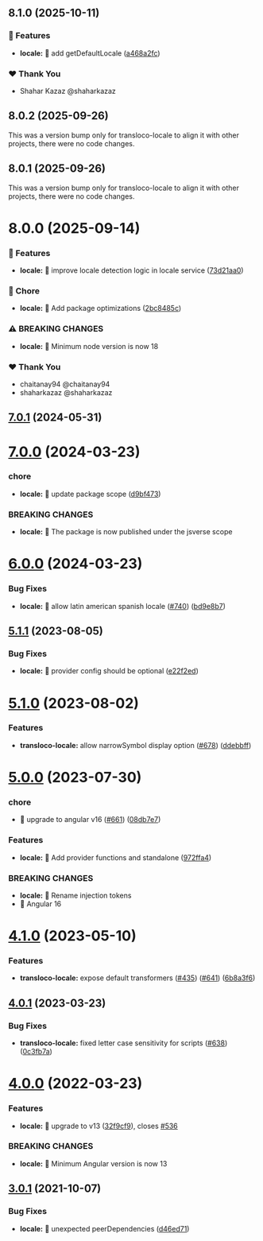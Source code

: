 ## 8.1.0 (2025-10-11)


### 🚀 Features

- **locale:** 🎸 add getDefaultLocale ([a468a2fc](https://github.com/jsverse/transloco/commit/a468a2fc))


### ❤️  Thank You

- Shahar Kazaz @shaharkazaz

## 8.0.2 (2025-09-26)

This was a version bump only for transloco-locale to align it with other projects, there were no code changes.

## 8.0.1 (2025-09-26)

This was a version bump only for transloco-locale to align it with other projects, there were no code changes.

# 8.0.0 (2025-09-14)

### 🚀 Features

- **locale:** 🎸 improve locale detection logic in locale service ([73d21aa0](https://github.com/jsverse/transloco/commit/73d21aa0))

### 🤖 Chore

- **locale:** 🤖 Add package optimizations ([2bc8485c](https://github.com/jsverse/transloco/commit/2bc8485c))

### ⚠ BREAKING CHANGES

- **locale:** 🧨 Minimum node version is now 18

### ❤️ Thank You

- chaitanay94 @chaitanay94
- shaharkazaz @shaharkazaz

## [7.0.1](https://github.com/jsverse/transloco/compare/transloco-locale-7.0.0...transloco-locale-7.0.1) (2024-05-31)

# [7.0.0](https://github.com/jsverse/transloco/compare/transloco-locale-6.0.0...transloco-locale-7.0.0) (2024-03-23)

### chore

- **locale:** 🤖 update package scope ([d9bf473](https://github.com/jsverse/transloco/commit/d9bf473ee1a77582068640d39e73f66a11f93e0f))

### BREAKING CHANGES

- **locale:** 🧨 The package is now published under the jsverse scope

# [6.0.0](https://github.com/jsverse/transloco/compare/transloco-locale-5.1.1...transloco-locale-6.0.0) (2024-03-23)

### Bug Fixes

- **locale:** 🐛 allow latin american spanish locale ([#740](https://github.com/jsverse/transloco/issues/740)) ([bd9e8b7](https://github.com/jsverse/transloco/commit/bd9e8b7d5c401f24aeab6801ee83f584383729a0))

## [5.1.1](https://github.com/jsverse/transloco/compare/transloco-locale-5.1.0...transloco-locale-5.1.1) (2023-08-05)

### Bug Fixes

- **locale:** 🐛 provider config should be optional ([e22f2ed](https://github.com/jsverse/transloco/commit/e22f2ede2054a4a153454851743b010a69f1a13b))

# [5.1.0](https://github.com/jsverse/transloco/compare/transloco-locale-5.0.0...transloco-locale-5.1.0) (2023-08-02)

### Features

- **transloco-locale:** allow narrowSymbol display option ([#678](https://github.com/jsverse/transloco/issues/678)) ([ddebbff](https://github.com/jsverse/transloco/commit/ddebbff3a6b28c9c3819622f646c04084fe8fce8))

# [5.0.0](https://github.com/jsverse/transloco/compare/transloco-locale-4.1.0...transloco-locale-5.0.0) (2023-07-30)

### chore

- 🤖 upgrade to angular v16 ([#661](https://github.com/jsverse/transloco/issues/661)) ([08db7e7](https://github.com/jsverse/transloco/commit/08db7e7d1f64846fa0b07123dee8ff5bff20b4f0))

### Features

- **locale:** 🎸 Add provider functions and standalone ([972ffa4](https://github.com/jsverse/transloco/commit/972ffa4b9a3c754f0e996ae6a1656f930cd68f25))

### BREAKING CHANGES

- **locale:** 🧨 Rename injection tokens
- 🧨 Angular 16

# [4.1.0](https://github.com/jsverse/transloco/compare/transloco-locale-4.0.1...transloco-locale-4.1.0) (2023-05-10)

### Features

- **transloco-locale:** expose default transformers ([#435](https://github.com/jsverse/transloco/issues/435)) ([#641](https://github.com/jsverse/transloco/issues/641)) ([6b8a3f6](https://github.com/jsverse/transloco/commit/6b8a3f69a4cbd77e679c675a2d61116a6b57ed09))

## [4.0.1](https://github.com/jsverse/transloco/compare/transloco-locale-4.0.0...transloco-locale-4.0.1) (2023-03-23)

### Bug Fixes

- **transloco-locale:** fixed letter case sensitivity for scripts ([#638](https://github.com/jsverse/transloco/issues/638)) ([0c3fb7a](https://github.com/jsverse/transloco/commit/0c3fb7ab3a96abc683fff7581692943b42b049e4))

# [4.0.0](https://github.com/jsverse/transloco/compare/transloco-locale-3.0.1...transloco-locale-4.0.0) (2022-03-23)

### Features

- **locale:** 🎸 upgrade to v13 ([32f9cf9](https://github.com/jsverse/transloco/commit/32f9cf9f65e6534a3608440e7a4d80ffc8d8d967)), closes [#536](https://github.com/jsverse/transloco/issues/536)

### BREAKING CHANGES

- **locale:** 🧨 Minimum Angular version is now 13

## [3.0.1](https://github.com/jsverse/transloco/compare/transloco-locale-3.0.0...transloco-locale-3.0.1) (2021-10-07)

### Bug Fixes

- **locale:** 🐛 unexpected peerDependencies ([d46ed71](https://github.com/jsverse/transloco/commit/d46ed71a4fd67cb6995d7502ba60cf6eefa902ff))
